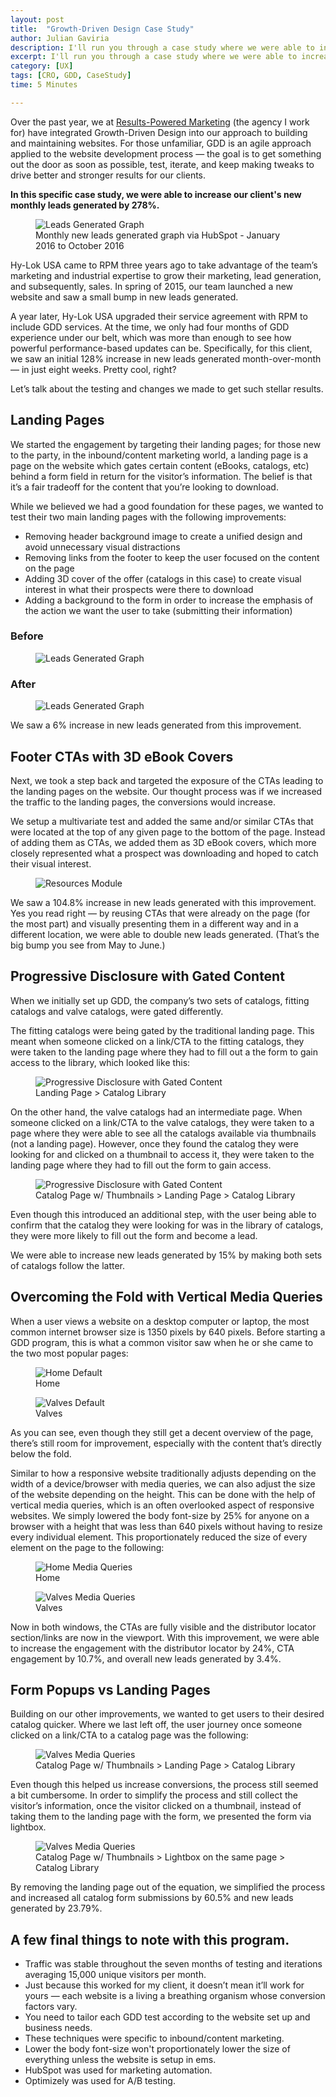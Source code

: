 ```yaml
---
layout: post
title:  "Growth-Driven Design Case Study"
author: Julian Gaviria
description: I'll run you through a case study where we were able to increase conversions by 278% by applying simple UX and design changes.
excerpt: I'll run you through a case study where we were able to increase conversions by 278% by applying simple UX and design changes.
category: [UX]
tags: [CRO, GDD, CaseStudy]
time: 5 Minutes

---
```


Over the past year, we at <a href="http://rpm.thomasnet.com" target="_blank">Results-Powered Marketing</a> (the agency I work for) have integrated Growth-Driven Design into our approach to building and maintaining websites. For those unfamiliar, GDD is an agile approach applied to the website development process — the goal is to get something out the door as soon as possible, test, iterate, and keep making tweaks to drive better and stronger results for our clients.


<b>In this specific case study, we were able to increase our client's new monthly leads generated by 278%.</b>

<figure><img src="{{ site.baseurl }}/img/leads-generated-graph.jpg" alt="Leads Generated Graph">
<figcaption>Monthly new leads generated graph via HubSpot - January 2016 to October 2016</figcaption>
</figure>

<p>Hy-Lok USA came to RPM three years ago to take advantage of the team’s marketing and industrial expertise to grow their marketing, lead generation, and subsequently, sales. In spring of 2015, our team launched a new website and saw a small bump in new leads generated.</p>


<p>A year later, Hy-Lok USA upgraded their service agreement with RPM to include GDD services. At the time, we only had four months of GDD experience under our belt, which was more than enough to see how powerful performance-based updates can be. Specifically, for this client, we saw an initial 128% increase in new leads generated month-over-month — in just eight weeks. Pretty cool, right?</p>


<p>Let’s talk about the testing and changes we made to get such stellar results.</p>

<h2>Landing Pages</h2>

<p>
  We started the engagement by targeting their landing pages; for those new to the party, in the inbound/content marketing world, a landing page is a page on the website which gates certain content (eBooks, catalogs, etc) behind a form field in return for the visitor’s information. The belief is that it’s a fair tradeoff for the content that you’re looking to download.

</p>
<p>While we believed we had a good foundation for these pages, we wanted to test their two main landing pages with the following improvements:
</p>

<ul>
  <li>Removing header background image to create a unified design and avoid unnecessary visual distractions

</li>
  <li>Removing links from the footer to keep the user focused on the content on the page
</li>
  <li>Adding 3D cover of the offer (catalogs in this case) to create visual interest in what their prospects were there to download
</li>
  <li>Adding a background to the form in order to increase the emphasis of the action we want the user to take (submitting their information)</li>
  
</ul>

<h3 class="text-aligncenter">Before</h3>
<figure><img src="{{ site.baseurl }}/img/landing-page-before.jpg" alt="Leads Generated Graph" class="img-border">

</figure>

<h3 class="text-aligncenter">After</h3>
<figure><img src="{{ site.baseurl }}/img/landing-page-after.jpg" alt="Leads Generated Graph" class="img-border">

</figure>

<p>We saw a 6% increase in new leads generated from this improvement.
</p>

<h2>Footer CTAs with 3D eBook Covers
</h2>

<p>Next, we took a step back and targeted the exposure of the CTAs leading to the landing pages on the website. Our thought process was if we increased the traffic to the landing pages, the conversions would increase. 
</p>

<p>We setup a multivariate test and added the same and/or similar CTAs that were located at the top of any given page to the bottom of the page. Instead of adding them as CTAs, we added them as 3D eBook covers, which more closely represented what a prospect was downloading and hoped to catch their visual interest. </p>

<figure><img src="{{ site.baseurl }}/img/resources-module.jpg" alt="Resources Module">

</figure>

<p>We saw a 104.8% increase in new leads generated with this improvement. Yes you read right —  by reusing CTAs that were already on the page (for the most part) and visually presenting them in a different way and in a different location, we were able to double new leads generated. (That’s the big bump you see from May to June.) </p>


<h2>Progressive Disclosure with Gated Content
</h2>

<p>When we initially set up GDD, the company’s two sets of catalogs, fitting catalogs and valve catalogs, were gated differently. </p>

<p>
The fitting catalogs were being gated by the traditional landing page. This meant when someone clicked on a link/CTA to the fitting catalogs, they were taken to the landing page where they had to fill out a the form to gain access to the library, which looked like this:</p>

<figure><img src="{{ site.baseurl }}/img/progressive-disclosure-2-levels.jpg" alt="Progressive Disclosure with Gated Content">
<figcaption>Landing Page > Catalog Library</figcaption>
</figure>



<p>On the other hand, the valve catalogs had an intermediate page. When someone clicked on a link/CTA to the valve catalogs, they were taken to a page where they were able to see all the catalogs available via thumbnails (not a landing page). However, once they found the catalog they were looking for and clicked on a thumbnail to access it, they were taken to the landing page where they had to fill out the form to gain access.
</p>

<figure>
  <img src="{{ site.baseurl }}/img/progressive-disclosure-3-levels.jpg" alt="Progressive Disclosure with Gated Content">
<figcaption>Catalog Page w/ Thumbnails > Landing Page > Catalog Library</figcaption>
</figure>

<p>Even though this introduced an additional step, with the user being able to confirm that the catalog they were looking for was in the library of catalogs, they were more likely to fill out the form and become a lead.


</p>
<p>We were able to increase new leads generated by 15% by making both sets of catalogs follow the latter.
</p>

<h2>Overcoming the Fold with Vertical Media Queries
</h2>

<p>When a user views a website on a desktop computer or laptop, the most common internet browser size is 1350 pixels by 640 pixels. Before starting a GDD program, this is what a common visitor saw when he or she came to the two most popular pages:
</p>



<figure><img src="{{ site.baseurl }}/img/home-default.jpg" alt="Home Default">
<figcaption>Home</figcaption>
</figure>


<figure><img src="{{ site.baseurl }}/img/valves-default.jpg" alt="Valves Default">
<figcaption>Valves</figcaption>
</figure>

<p>As you can see, even though they still get a decent overview of the page, there’s still room for improvement, especially with the content that’s directly below the fold.</p>


<p>Similar to how a responsive website traditionally adjusts depending on the width of a device/browser with media queries, we can also adjust the size of the website depending on the height. This can be done with the help of vertical media queries, which is an often overlooked aspect of responsive websites. We simply lowered the body font-size by 25% for anyone on a browser with a height that was less than 640 pixels without having to resize every individual element. This proportionately reduced the size of every element on the page to the following:</p>


<figure><img src="{{ site.baseurl }}/img/home-vertical-media-queries.jpg" alt="Home Media Queries">
<figcaption>Home</figcaption>
</figure>



<figure><img src="{{ site.baseurl }}/img/valves-media-queries.jpg" alt="Valves Media Queries">

<figcaption>Valves</figcaption></figure>

<p>Now in both windows, the CTAs are fully visible and the distributor locator section/links are now in the viewport. With this improvement, we were able to increase the engagement with the distributor locator by 24%, CTA engagement by 10.7%, and overall new leads generated by 3.4%.</p>


<h2>Form Popups vs Landing Pages</h2>

<p>Building on our other improvements, we wanted to get users to their desired catalog quicker. 
Where we last left off, the user journey once someone clicked on a link/CTA to a catalog page was the following:

 

<figure><img src="{{ site.baseurl }}/img/progressive-disclosure-3-levels.jpg" alt="Valves Media Queries">
<figcaption>
  Catalog Page w/ Thumbnails > Landing Page > Catalog Library
</figcaption>
</figure>

<p>Even though this helped us increase conversions, the process still seemed a bit cumbersome. In order to simplify the process and still collect the visitor’s information, once the visitor clicked on a thumbnail, instead of taking them to the landing page with the form, we presented the form via lightbox.</p>



<figure><img src="{{ site.baseurl }}/img/progressive-disclosure-3-levels-lightbox.jpg" alt="Valves Media Queries">
<figcaption>
  Catalog Page w/ Thumbnails > Lightbox on the same page > Catalog Library
</figcaption>
</figure>

<p>By removing the landing page out of the equation, we simplified the process and increased all catalog form submissions by 60.5% and new leads generated by 23.79%.</p>

<h2>A few final things to note with this program.
</h2>
<ul>
  <li>Traffic was stable throughout the seven months of testing and iterations averaging 15,000 unique visitors per month.</li>
  <li>Just because this worked for my client, it doesn’t mean it’ll work for yours — each website is a living a breathing organism whose conversion factors vary.</li>
  <li>You need to tailor each GDD test according to the website set up and business needs.</li>
  <li>These techniques were specific to inbound/content marketing.</li>
  <li>Lower the body font-size won't proportionately lower the size of everything unless the website is setup in ems.</li>
  <li>HubSpot was used for marketing automation.</li>
  <li>Optimizely was used for A/B testing.</li>

</ul>
